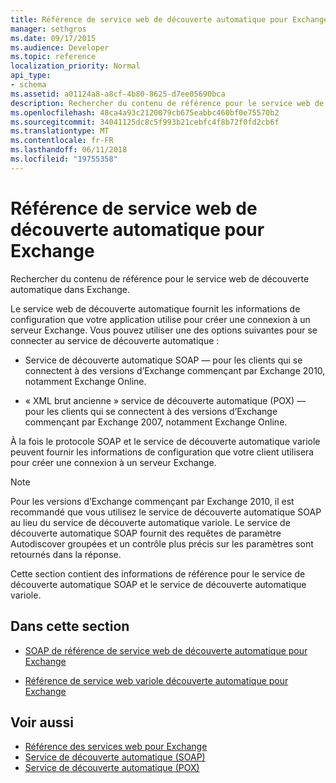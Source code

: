 ```yaml
---
title: Référence de service web de découverte automatique pour Exchange
manager: sethgros
ms.date: 09/17/2015
ms.audience: Developer
ms.topic: reference
localization_priority: Normal
api_type:
- schema
ms.assetid: a01124a8-a8cf-4b80-8625-d7ee05690bca
description: Rechercher du contenu de référence pour le service web de découverte automatique dans Exchange.
ms.openlocfilehash: 48ca4a93c2120079cb675eabbc460bf0e75570b2
ms.sourcegitcommit: 34041125dc8c5f993b21cebfc4f8b72f0fd2cb6f
ms.translationtype: MT
ms.contentlocale: fr-FR
ms.lasthandoff: 06/11/2018
ms.locfileid: "19755358"
---
```

# <a name="autodiscover-web-service-reference-for-exchange"></a>Référence de service web de découverte automatique pour Exchange

Rechercher du contenu de référence pour le service web de découverte automatique dans Exchange.
  
Le service web de découverte automatique fournit les informations de configuration que votre application utilise pour créer une connexion à un serveur Exchange. Vous pouvez utiliser une des options suivantes pour se connecter au service de découverte automatique :
  
- Service de découverte automatique SOAP — pour les clients qui se connectent à des versions d’Exchange commençant par Exchange 2010, notamment Exchange Online.
    
- « XML brut ancienne » service de découverte automatique (POX) — pour les clients qui se connectent à des versions d’Exchange commençant par Exchange 2007, notamment Exchange Online. 
    
À la fois le protocole SOAP et le service de découverte automatique variole peuvent fournir les informations de configuration que votre client utilisera pour créer une connexion à un serveur Exchange.
  
> [!NOTE]
> Pour les versions d’Exchange commençant par Exchange 2010, il est recommandé que vous utilisez le service de découverte automatique SOAP au lieu du service de découverte automatique variole. Le service de découverte automatique SOAP fournit des requêtes de paramètre Autodiscover groupées et un contrôle plus précis sur les paramètres sont retournés dans la réponse. 
  
Cette section contient des informations de référence pour le service de découverte automatique SOAP et le service de découverte automatique variole.
  
## <a name="in-this-section"></a>Dans cette section
<a name="bk_InThisSection"> </a>

- [SOAP de référence de service web de découverte automatique pour Exchange](soap-autodiscover-web-service-reference-for-exchange.md)
    
- [Référence de service web variole découverte automatique pour Exchange](pox-autodiscover-web-service-reference-for-exchange.md)
    
## <a name="see-also"></a>Voir aussi

- [Référence des services web pour Exchange](web-services-reference-for-exchange.md)
- [Service de découverte automatique (SOAP)](http://msdn.microsoft.com/library/e24d1a1f-0d20-4bd9-ae4c-9112ecacea78%28Office.15%29.aspx)
- [Service de découverte automatique (POX)](http://msdn.microsoft.com/library/13c54de3-a91c-4424-8732-99dd8f2162ec%28Office.15%29.aspx)
    

